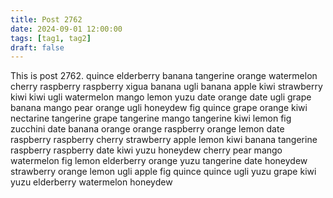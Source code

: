 ```yaml
---
title: Post 2762
date: 2024-09-01 12:00:00
tags: [tag1, tag2]
draft: false
---
```

This is post 2762.
quince
elderberry
banana
tangerine
orange
watermelon
cherry
raspberry
raspberry
xigua
banana
ugli
banana
apple
kiwi
strawberry
kiwi
kiwi
ugli
watermelon
mango
lemon
yuzu
date
orange
date
ugli
grape
banana
mango
pear
orange
ugli
honeydew
fig
quince
grape
orange
kiwi
nectarine
tangerine
grape
tangerine
mango
tangerine
kiwi
lemon
fig
zucchini
date
banana
orange
orange
raspberry
orange
lemon
date
raspberry
raspberry
cherry
strawberry
apple
lemon
kiwi
banana
tangerine
raspberry
raspberry
date
kiwi
yuzu
honeydew
cherry
pear
mango
watermelon
fig
lemon
elderberry
orange
yuzu
tangerine
date
honeydew
strawberry
orange
lemon
ugli
apple
fig
quince
quince
ugli
yuzu
grape
kiwi
yuzu
elderberry
watermelon
honeydew
